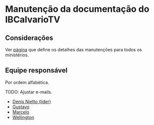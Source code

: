 # Manutenção da documentação do IBCalvarioTV

## Considerações
Ver [página](/manutencao-da-documentacao.md) que define os detalhes das manutenções para todos os ministérios.

## Equipe responsável

Por ordem alfabética.

TODO: Ajustar e-mails.

- [Denis Nietto (líder)](mailto:denisnietto@yahoo.com.br)
- [Gustavo](mailto:gustavo@hotmail.com)
- [Marcelo](mailto:marcelo@hotmail.com)
- [Wellington](mailto:wellington@hotmail.com)